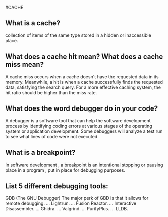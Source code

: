 #CACHE

## What is a cache?
 collection of items of the same type stored in a hidden or inaccessible place.

 ## What does a cache hit mean? What does a cache miss mean?

  A cache miss occurs when a cache doesn't have the requested data in its memory. Meanwhile, a hit is when a cache successfully finds the requested data, satisfying the search query. For a more effective caching system, the hit ratio should be higher than the miss rate.

  ## What does the word debugger do in your code?

  A debugger is a software tool that can help the software development process by identifying coding errors at various stages of the operating system or application development. Some debuggers will analyze a test run to see what lines of code were not executed.

  ## What is a breakpoint?

In software development , a breakpoint is an intentional stopping or pausing place in a program , put in place for debugging purposes.

## List 5 different debugging tools:

GDB (The GNU Debugger) The major perk of GBD is that it allows for remote debugging. ...
Lightrun. ...
Fusion Reactor. ...
Interactive Disassembler. ...
Ghidra. ...
Valgrind. ...
PurifyPlus. ...
LLDB.

